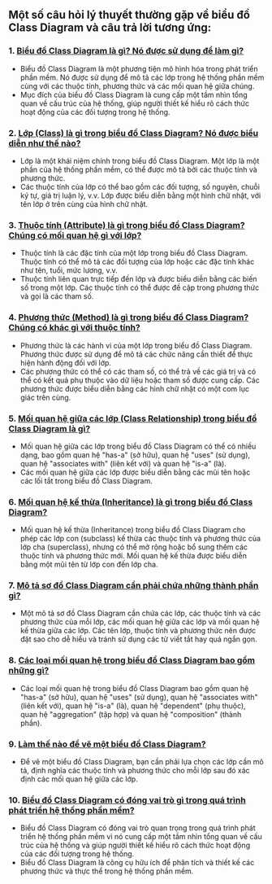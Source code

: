 
## Một số câu hỏi lý thuyết thường gặp về biểu đồ Class Diagram và câu trả lời tương ứng:

### 1. [Biểu đồ Class Diagram là gì? Nó được sử dụng để làm gì?]()
- Biểu đồ Class Diagram là một phương tiện mô hình hóa trong phát triển phần mềm. Nó được sử dụng để mô tả các lớp trong hệ thống phần mềm cùng với các thuộc tính, phương thức và các mối quan hệ giữa chúng. 
- Mục đích của biểu đồ Class Diagram là cung cấp một tầm nhìn tổng quan về cấu trúc của hệ thống, giúp người thiết kế hiểu rõ cách thức hoạt động của các đối tượng trong hệ thống.

### 2. [Lớp (Class) là gì trong biểu đồ Class Diagram? Nó được biểu diễn như thế nào?]()
- Lớp là một khái niệm chính trong biểu đồ Class Diagram. Một lớp là một phần của hệ thống phần mềm, có thể được mô tả bởi các thuộc tính và phương thức.
- Các thuộc tính của lớp có thể bao gồm các đối tượng, số nguyên, chuỗi ký tự, giá trị luận lý, v.v. Lớp được biểu diễn bằng một hình chữ nhật, với tên lớp ở trên cùng của hình chữ nhật.

### 3. [Thuộc tính (Attribute) là gì trong biểu đồ Class Diagram? Chúng có mối quan hệ gì với lớp?]()
- Thuộc tính là các đặc tính của một lớp trong biểu đồ Class Diagram. Thuộc tính có thể mô tả các đối tượng của lớp hoặc các đặc tính khác như tên, tuổi, mức lương, v.v.
- Thuộc tính liên quan trực tiếp đến lớp và được biểu diễn bằng các biến số trong một lớp. Các thuộc tính có thể được đề cập trong phương thức và gọi là các tham số.

### 4. [Phương thức (Method) là gì trong biểu đồ Class Diagram? Chúng có khác gì với thuộc tính?]()
- Phương thức là các hành vi của một lớp trong biểu đồ Class Diagram. Phương thức được sử dụng để mô tả các chức năng cần thiết để thực hiện hành động đối với lớp.
- Các phương thức có thể có các tham số, có thể trả về các giá trị và có thể có kết quả phụ thuộc vào dữ liệu hoặc tham số được cung cấp. Các phương thức được biểu diễn bằng các hình chữ nhật có một com lục giác trên cùng.

### 5. [Mối quan hệ giữa các lớp (Class Relationship) trong biểu đồ Class Diagram là gì?]()
- Mối quan hệ giữa các lớp trong biểu đồ Class Diagram có thể có nhiều dạng, bao gồm quan hệ "has-a" (sở hữu), quan hệ "uses" (sử dụng), quan hệ "associates with" (liên kết với) và quan hệ "is-a" (là).
- Các mối quan hệ giữa các lớp được biểu diễn bằng các mũi tên hoặc các lối tắt trong biểu đồ Class Diagram.

### 6. [Mối quan hệ kế thừa (Inheritance) là gì trong biểu đồ Class Diagram?]()
- Mối quan hệ kế thừa (Inheritance) trong biểu đồ Class Diagram cho phép các lớp con (subclass) kế thừa các thuộc tính và phương thức của lớp cha (superclass), nhưng có thể mở rộng hoặc bổ sung thêm các thuộc tính và phương thức mới. Mối quan hệ kế thừa được biểu diễn bằng một mũi tên từ lớp con đến lớp cha.

### 7. [Mô tả sơ đồ Class Diagram cần phải chứa những thành phần gì?]()
- Một mô tả sơ đồ Class Diagram cần chứa các lớp, các thuộc tính và các phương thức của mỗi lớp, các mối quan hệ giữa các lớp và mối quan hệ kế thừa giữa các lớp. Các tên lớp, thuộc tính và phương thức nên được đặt sao cho dễ hiểu và tránh sử dụng các từ viết tắt hay quá ngắn gọn.

### 8. [Các loại mối quan hệ trong biểu đồ Class Diagram bao gồm những gì?]()
- Các loại mối quan hệ trong biểu đồ Class Diagram bao gồm quan hệ "has-a" (sở hữu), quan hệ "uses" (sử dụng), quan hệ "associates with" (liên kết với), quan hệ "is-a" (là), quan hệ "dependent" (phụ thuộc), quan hệ "aggregation" (tập hợp) và quan hệ "composition" (thành phần).

### 9. [Làm thế nào để vẽ một biểu đồ Class Diagram?]()
- Để vẽ một biểu đồ Class Diagram, bạn cần phải lựa chọn các lớp cần mô tả, định nghĩa các thuộc tính và phương thức cho mỗi lớp sau đó xác định các mối quan hệ giữa các lớp.

### 10. [Biểu đồ Class Diagram có đóng vai trò gì trong quá trình phát triển hệ thống phần mềm?]()
- Biểu đồ Class Diagram có đóng vai trò quan trọng trong quá trình phát triển hệ thống phần mềm vì nó cung cấp một tầm nhìn tổng quan về cấu trúc của hệ thống và giúp người thiết kế hiểu rõ cách thức hoạt động của các đối tượng trong hệ thống. 
- Biểu đồ Class Diagram là công cụ hữu ích để phân tích và thiết kế các phương thức và thực thể trong hệ thống phần mềm.
